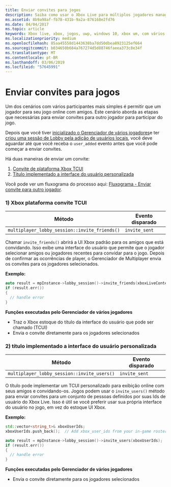 ```yaml
---
title: Enviar convites para jogos
description: Saiba como usar o Xbox Live para múltiplos jogadores manager para permitir que um jogador enviar convites do jogos.
ms.assetid: 8b9a98af-fb78-431b-9a2a-876168e2fd76
ms.date: 04/04/2017
ms.topic: article
keywords: Xbox live, xbox, jogos, uwp, windows 10, xbox um, com vários participantes, Gerenciador para múltiplos jogadores, fluxograma, jogo convite
ms.localizationpriority: medium
ms.openlocfilehash: 85aa45558d1443638ba7dd50dbea8923125ef664
ms.sourcegitcommit: b034650b684a767274d5d88746faeea373c8e34f
ms.translationtype: MT
ms.contentlocale: pt-BR
ms.lasthandoff: 03/06/2019
ms.locfileid: "57645991"
---
```

# <a name="send-game-invites"></a>Enviar convites para jogos

Um dos cenários com vários participantes mais simples é permitir que um jogador para seu jogo online com amigos. Este cenário aborda as etapas que necessárias para enviar convites para outro jogador para participar do jogo.

Depois que você tiver [inicializado o Gerenciador de vários jogadores](play-multiplayer-with-friends.md)e ter [criou uma sessão de Lobby pela adição de usuários locais](play-multiplayer-with-friends.md), você deve aguardar até que você receba o `user_added` evento antes que você pode começar a enviar convites.

Há duas maneiras de enviar um convite:

1. [Convite de plataforma Xbox TCUI](#xbox-platform-invite-tcui)
2. [Título implementado a interface do usuário personalizada](#title-implemented-custom-ui)

Você pode ver um fluxograma do processo aqui: [Fluxograma - Enviar convite para outro jogador](mpm-flowcharts/mpm-send-invites.md).

### <a name="1-xbox-platform-invite-tcui-a-namexbox-platform-invite-tcui"></a>1) Xbox plataforma convite TCUI <a name="xbox-platform-invite-tcui">

| Método | Evento disparado |
| -----|----------------|
| `multiplayer_lobby_session::invite_friends()` | `invite_sent` |

Chamar `invite_friends()` abrirá a UI Xbox padrão para os amigos que está convidando. Isso exibe uma interface do usuário que permite que o jogador selecionar amigos ou jogadores recentes para convidar para o jogo. Depois de confirmar as ocorrências de player, o Gerenciador de Multiplayer envia os convites para os jogadores selecionados.

**Exemplo:**

```cpp
auto result = mpInstance->lobby_session()->invite_friends(xboxLiveContext);
if (result.err())
{
  // handle error
}
```

**Funções executadas pelo Gerenciador de vários jogadores**

* Traz o Xbox estoque do título da interface do usuário que pode ser chamado (TCUI)
* Envia o convite diretamente para os jogadores selecionados

### <a name="2-title-implemented-custom-uia-nametitle-implemented-custom-ui"></a>2) título implementado a interface do usuário personalizada<a name="title-implemented-custom-ui">

| Método | Evento disparado |
|-----|----------------|
| `multiplayer_lobby_session::invite_users()` | `invite_sent` |

O título pode implementar um TCUI personalizado para exibição online com seus amigos e convidando-os. Jogos podem usar o `invite_users()` método para enviar convites para um conjunto de pessoas definidos por suas Ids de usuário do Xbox Live. Isso é útil se você preferir usar sua própria interface do usuário no jogo, em vez do estoque UI Xbox.

**Exemplo:**

```cpp
std::vector<string_t>& xboxUserIds;
xboxUserIds.push_back();  // Add xbox_user_ids from your in-game roster list

auto result = mpInstance->lobby_session()->invite_users(xboxUserIds);
if (result.err())
{
  // handle error
}
```

**Funções executadas pelo Gerenciador de vários jogadores**

* Envia o convite diretamente para os jogadores selecionados
